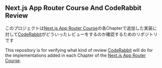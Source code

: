 ## Next.js App Router Course And CodeRabbit Review

このプロジェクトは[Next.js App Router Course](https://nextjs.org/learn)の各Chapterで追加した実装に対して[CodeRabbit](https://coderabbit.ai/)がどういったレビューをするのか確認するためのリポジトリです

This repository is for verifying what kind of review [CodeRabbit](https://coderabbit.ai/) will do for the implementations added in each Chapter of the [Next.js App Router Course](<(https://nextjs.org/learn)>).
